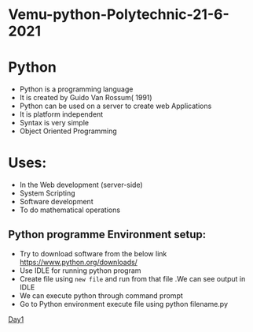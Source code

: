 # Vemu-python-Polytechnic-21-6-2021

# Python

+ Python is a programming language
+ It is created by Guido Van Rossum( 1991)
+ Python can be used on a server to create web Applications
+ It is platform independent
+ Syntax is very simple
+ Object Oriented Programming

Uses:
=====

- In the Web development (server-side)
- System Scripting
- Software development
- To do mathematical operations

Python programme Environment setup:
----------------------------------------------------

+ Try to download software from the below link https://www.python.org/downloads/
+ Use IDLE for running python program
+ Create file using `new file`  and run from that file .We can see output in IDLE
+ We can execute python through command prompt
+ Go to Python environment execute file using python filename.py


 



[Day1](https://transcripts.gotomeeting.com/#/s/45cdaa48de7fd8a0134f70b77b1161c32712e38d4e0467691018fa82f0c0c6b5)
